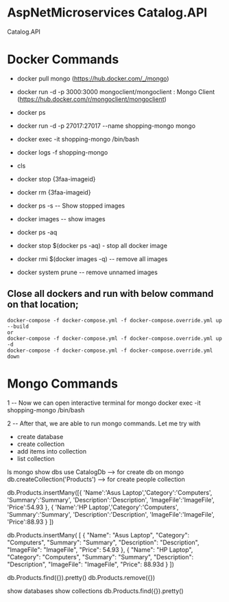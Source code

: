 # AspNetMicroservices Catalog.API
Catalog.API

# Docker Commands
 - docker pull mongo (https://hub.docker.com/_/mongo)
 - docker run -d -p 3000:3000 mongoclient/mongoclient  : Mongo Client (https://hub.docker.com/r/mongoclient/mongoclient)
 - docker ps
 - docker run -d -p 27017:27017 --name shopping-mongo mongo
 - docker exec -it shopping-mongo /bin/bash
 - docker logs -f shopping-mongo
 - cls

 - docker stop {3faa-imageid}
 - docker rm {3faa-imageid}
 - docker ps -s -- Show stopped images
 - docker images -- show images
 - docker ps -aq
 - docker stop $(docker ps -aq) - stop all docker image
 - docker rmi $(docker images -q) -- remove all images
 - docker system prune -- remove unnamed images

## Close all dockers and run with below command on that location;

	docker-compose -f docker-compose.yml -f docker-compose.override.yml up --build
	or
	docker-compose -f docker-compose.yml -f docker-compose.override.yml up -d
	docker-compose -f docker-compose.yml -f docker-compose.override.yml down


# Mongo Commands

1
-- Now we can open interactive terminal for mongo
docker exec -it shopping-mongo /bin/bash


2
-- After that, we are able to run mongo commands. 
Let me try with 

 - create database
 - create collection
 - add items into collection
 - list collection


ls
mongo
show dbs
use CatalogDb  --> for create db on mongo
db.createCollection('Products')  --> for create people collection

db.Products.insertMany([{ 'Name':'Asus Laptop','Category':'Computers', 'Summary':'Summary', 'Description':'Description', 'ImageFile':'ImageFile', 'Price':54.93 }, { 'Name':'HP Laptop','Category':'Computers', 'Summary':'Summary', 'Description':'Description', 'ImageFile':'ImageFile', 'Price':88.93 } ])

db.Products.insertMany(
			[
			    {
			        "Name": "Asus Laptop",
			        "Category": "Computers",
			        "Summary": "Summary",
			        "Description": "Description",
			        "ImageFile": "ImageFile",
			        "Price": 54.93
			    },
			    {
			        "Name": "HP Laptop",
			        "Category": "Computers",
			        "Summary": "Summary",
			        "Description": "Description",
			        "ImageFile": "ImageFile",
			        "Price": 88.93d
			    }
			])

db.Products.find({}).pretty()
db.Products.remove({})

show databases
show collections
db.Products.find({}).pretty()



